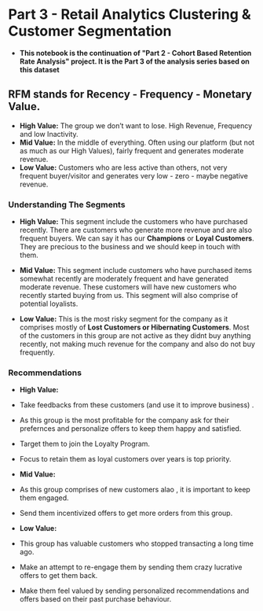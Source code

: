 # Part 3 - Retail Analytics Clustering & Customer Segmentation

* **This notebook is the continuation of "Part 2 - Cohort Based Retention Rate Analysis" project. It is the Part 3 of the analysis series based on this dataset**

## RFM stands for Recency - Frequency - Monetary Value.
* **High Value:** The group we don’t want to lose. High Revenue, Frequency and low Inactivity.
* **Mid Value:** In the middle of everything. Often using our platform (but not as much as our High Values), fairly frequent and generates moderate revenue.
* **Low Value:** Customers who are less active than others, not very frequent buyer/visitor and generates very low - zero - maybe negative revenue.

### Understanding The Segments
* **High Value:**  This segment include the customers who have purchased recently. There are customers who generate more revenue and are also frequent buyers. We can say it has our **Champions** or **Loyal Customers**. They are precious to the business and we should keep in touch with them.

* **Mid Value:** This segment include customers who have purchased items somewhat recently are moderately frequent and have generated moderate revenue. These customers will have new customers who recently started buying from us. This segment will also comprise of potential loyalists.

* **Low Value:** This is the most risky segment for the company as it comprises mostly of **Lost Customers or Hibernating Customers**. Most of the customers in this  group are not active as they didnt buy anything recently, not making much revenue for the company and also do not buy frequently.

### Recommendations 
* **High Value:**  
* Take feedbacks from these customers (and use it to improve business) . 
* As this group is the most profitable for the company ask for their prefernces and personalize offers to keep them happy and satisfied. 
* Target them to join the Loyalty Program.
* Focus to retain them as loyal customers over years is top priority.

* **Mid Value:** 
* As this group comprises of new customers alao , it is important to keep them engaged. 
* Send them incentivized offers to get more orders from this group.

* **Low Value:** 
* This group has valuable customers who stopped transacting a long time ago. 
* Make an attempt to re-engage them by sending them crazy lucrative offers to get them back. 
* Make them feel valued by sending personalized recommendations and offers based on their past purchase behaviour.
 
